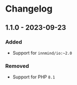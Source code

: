 # Changelog

## 1.1.0 - 2023-09-23

### Added

- Support for `innmind/io:~2.0`

### Removed

- Support for PHP `8.1`
